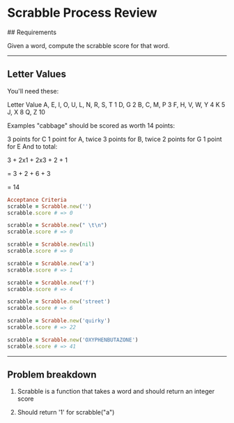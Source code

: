 Scrabble Process Review
=======================

## Requirements

Given a word, compute the scrabble score for that word.

------

## Letter Values

You'll need these:

Letter                      	Value
A, E, I, O, U, L, N, R, S, T  	1
D, G                          	2
B, C, M, P                    	3
F, H, V, W, Y	                  4
K	                              5
J, X	                          8
Q, Z	                          10


Examples "cabbage" should be scored as worth 14 points:

3 points for C
1 point for A, twice
3 points for B, twice
2 points for G
1 point for E
And to total:

3 + 2x1 + 2x3 + 2 + 1

= 3 + 2 + 6 + 3

= 14

```ruby
Acceptance Criteria
scrabble = Scrabble.new('')
scrabble.score # => 0

scrabble = Scrabble.new(" \t\n")
scrabble.score # => 0

scrabble = Scrabble.new(nil)
scrabble.score # => 0

scrabble = Scrabble.new('a')
scrabble.score # => 1

scrabble = Scrabble.new('f')
scrabble.score # => 4

scrabble = Scrabble.new('street')
scrabble.score # => 6

scrabble = Scrabble.new('quirky')
scrabble.score # => 22

scrabble = Scrabble.new('OXYPHENBUTAZONE')
scrabble.score # => 41
```

------

## Problem breakdown

1. Scrabble is a function that takes a word and should return an integer score

2. Should return '1' for scrabble("a")
